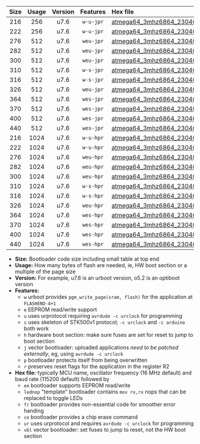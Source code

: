 |Size|Usage|Version|Features|Hex file|
|:-:|:-:|:-:|:-:|:--|
|216|256|u7.6|`w-u-jpr`|[atmega64_3mhz6864_230400bps_ur_vbl.hex](https://raw.githubusercontent.com/stefanrueger/urboot/main/bootloaders/atmega64/fcpu_3mhz6864/230400_bps/atmega64_3mhz6864_230400bps_ur_vbl.hex)|
|222|256|u7.6|`w-u-jpr`|[atmega64_3mhz6864_230400bps_lednop_ur_vbl.hex](https://raw.githubusercontent.com/stefanrueger/urboot/main/bootloaders/atmega64/fcpu_3mhz6864/230400_bps/atmega64_3mhz6864_230400bps_lednop_ur_vbl.hex)|
|276|512|u7.6|`weu-jpr`|[atmega64_3mhz6864_230400bps_ee_ur_vbl.hex](https://raw.githubusercontent.com/stefanrueger/urboot/main/bootloaders/atmega64/fcpu_3mhz6864/230400_bps/atmega64_3mhz6864_230400bps_ee_ur_vbl.hex)|
|282|512|u7.6|`weu-jpr`|[atmega64_3mhz6864_230400bps_ee_lednop_ur_vbl.hex](https://raw.githubusercontent.com/stefanrueger/urboot/main/bootloaders/atmega64/fcpu_3mhz6864/230400_bps/atmega64_3mhz6864_230400bps_ee_lednop_ur_vbl.hex)|
|300|512|u7.6|`weu-jpr`|[atmega64_3mhz6864_230400bps_ee_lednop_fr_ur_vbl.hex](https://raw.githubusercontent.com/stefanrueger/urboot/main/bootloaders/atmega64/fcpu_3mhz6864/230400_bps/atmega64_3mhz6864_230400bps_ee_lednop_fr_ur_vbl.hex)|
|310|512|u7.6|`w-s-jpr`|[atmega64_3mhz6864_230400bps_vbl.hex](https://raw.githubusercontent.com/stefanrueger/urboot/main/bootloaders/atmega64/fcpu_3mhz6864/230400_bps/atmega64_3mhz6864_230400bps_vbl.hex)|
|316|512|u7.6|`w-s-jpr`|[atmega64_3mhz6864_230400bps_lednop_vbl.hex](https://raw.githubusercontent.com/stefanrueger/urboot/main/bootloaders/atmega64/fcpu_3mhz6864/230400_bps/atmega64_3mhz6864_230400bps_lednop_vbl.hex)|
|326|512|u7.6|`weu-jpr`|[atmega64_3mhz6864_230400bps_ee_lednop_fr_ce_ur_vbl.hex](https://raw.githubusercontent.com/stefanrueger/urboot/main/bootloaders/atmega64/fcpu_3mhz6864/230400_bps/atmega64_3mhz6864_230400bps_ee_lednop_fr_ce_ur_vbl.hex)|
|364|512|u7.6|`wes-jpr`|[atmega64_3mhz6864_230400bps_ee_vbl.hex](https://raw.githubusercontent.com/stefanrueger/urboot/main/bootloaders/atmega64/fcpu_3mhz6864/230400_bps/atmega64_3mhz6864_230400bps_ee_vbl.hex)|
|370|512|u7.6|`wes-jpr`|[atmega64_3mhz6864_230400bps_ee_lednop_vbl.hex](https://raw.githubusercontent.com/stefanrueger/urboot/main/bootloaders/atmega64/fcpu_3mhz6864/230400_bps/atmega64_3mhz6864_230400bps_ee_lednop_vbl.hex)|
|400|512|u7.6|`wes-jpr`|[atmega64_3mhz6864_230400bps_ee_lednop_fr_vbl.hex](https://raw.githubusercontent.com/stefanrueger/urboot/main/bootloaders/atmega64/fcpu_3mhz6864/230400_bps/atmega64_3mhz6864_230400bps_ee_lednop_fr_vbl.hex)|
|440|512|u7.6|`wes-jpr`|[atmega64_3mhz6864_230400bps_ee_lednop_fr_ce_vbl.hex](https://raw.githubusercontent.com/stefanrueger/urboot/main/bootloaders/atmega64/fcpu_3mhz6864/230400_bps/atmega64_3mhz6864_230400bps_ee_lednop_fr_ce_vbl.hex)|
|216|1024|u7.6|`w-u-hpr`|[atmega64_3mhz6864_230400bps_ur.hex](https://raw.githubusercontent.com/stefanrueger/urboot/main/bootloaders/atmega64/fcpu_3mhz6864/230400_bps/atmega64_3mhz6864_230400bps_ur.hex)|
|222|1024|u7.6|`w-u-hpr`|[atmega64_3mhz6864_230400bps_lednop_ur.hex](https://raw.githubusercontent.com/stefanrueger/urboot/main/bootloaders/atmega64/fcpu_3mhz6864/230400_bps/atmega64_3mhz6864_230400bps_lednop_ur.hex)|
|276|1024|u7.6|`weu-hpr`|[atmega64_3mhz6864_230400bps_ee_ur.hex](https://raw.githubusercontent.com/stefanrueger/urboot/main/bootloaders/atmega64/fcpu_3mhz6864/230400_bps/atmega64_3mhz6864_230400bps_ee_ur.hex)|
|282|1024|u7.6|`weu-hpr`|[atmega64_3mhz6864_230400bps_ee_lednop_ur.hex](https://raw.githubusercontent.com/stefanrueger/urboot/main/bootloaders/atmega64/fcpu_3mhz6864/230400_bps/atmega64_3mhz6864_230400bps_ee_lednop_ur.hex)|
|300|1024|u7.6|`weu-hpr`|[atmega64_3mhz6864_230400bps_ee_lednop_fr_ur.hex](https://raw.githubusercontent.com/stefanrueger/urboot/main/bootloaders/atmega64/fcpu_3mhz6864/230400_bps/atmega64_3mhz6864_230400bps_ee_lednop_fr_ur.hex)|
|310|1024|u7.6|`w-s-hpr`|[atmega64_3mhz6864_230400bps.hex](https://raw.githubusercontent.com/stefanrueger/urboot/main/bootloaders/atmega64/fcpu_3mhz6864/230400_bps/atmega64_3mhz6864_230400bps.hex)|
|316|1024|u7.6|`w-s-hpr`|[atmega64_3mhz6864_230400bps_lednop.hex](https://raw.githubusercontent.com/stefanrueger/urboot/main/bootloaders/atmega64/fcpu_3mhz6864/230400_bps/atmega64_3mhz6864_230400bps_lednop.hex)|
|326|1024|u7.6|`weu-hpr`|[atmega64_3mhz6864_230400bps_ee_lednop_fr_ce_ur.hex](https://raw.githubusercontent.com/stefanrueger/urboot/main/bootloaders/atmega64/fcpu_3mhz6864/230400_bps/atmega64_3mhz6864_230400bps_ee_lednop_fr_ce_ur.hex)|
|364|1024|u7.6|`wes-hpr`|[atmega64_3mhz6864_230400bps_ee.hex](https://raw.githubusercontent.com/stefanrueger/urboot/main/bootloaders/atmega64/fcpu_3mhz6864/230400_bps/atmega64_3mhz6864_230400bps_ee.hex)|
|370|1024|u7.6|`wes-hpr`|[atmega64_3mhz6864_230400bps_ee_lednop.hex](https://raw.githubusercontent.com/stefanrueger/urboot/main/bootloaders/atmega64/fcpu_3mhz6864/230400_bps/atmega64_3mhz6864_230400bps_ee_lednop.hex)|
|400|1024|u7.6|`wes-hpr`|[atmega64_3mhz6864_230400bps_ee_lednop_fr.hex](https://raw.githubusercontent.com/stefanrueger/urboot/main/bootloaders/atmega64/fcpu_3mhz6864/230400_bps/atmega64_3mhz6864_230400bps_ee_lednop_fr.hex)|
|440|1024|u7.6|`wes-hpr`|[atmega64_3mhz6864_230400bps_ee_lednop_fr_ce.hex](https://raw.githubusercontent.com/stefanrueger/urboot/main/bootloaders/atmega64/fcpu_3mhz6864/230400_bps/atmega64_3mhz6864_230400bps_ee_lednop_fr_ce.hex)|

- **Size:** Bootloader code size including small table at top end
- **Usage:** How many bytes of flash are needed, ie, HW boot section or a multiple of the page size
- **Version:** For example, u7.6 is an urboot version, o5.2 is an optiboot version
- **Features:**
  + `w` urboot provides `pgm_write_page(sram, flash)` for the application at `FLASHEND-4+1`
  + `e` EEPROM read/write support
  + `u` uses urprotocol requiring `avrdude -c urclock` for programming
  + `s` uses skeleton of STK500v1 protocol; `-c urclock` and `-c arduino` both work
  + `h` hardware boot section: make sure fuses are set for reset to jump to boot section
  + `j` vector bootloader: uploaded applications *need to be patched externally*, eg, using `avrdude -c urclock`
  + `p` bootloader protects itself from being overwritten
  + `r` preserves reset flags for the application in the register R2
- **Hex file:** typically MCU name, oscillator frequency (16 MHz default) and baud rate (115200 default) followed by
  + `ee` bootloader supports EEPROM read/write
  + `lednop` "template" bootloader contains `mov rx,rx` nops that can be replaced to toggle LEDs
  + `fr` bootloader provides non-essential code for smoother error handing
  + `ce` bootloader provides a chip erase command
  + `ur` uses urprotocol and requires `avrdude -c urclock` for programming
  + `vbl` vector bootloader: set fuses to jump to reset, not the HW boot section
